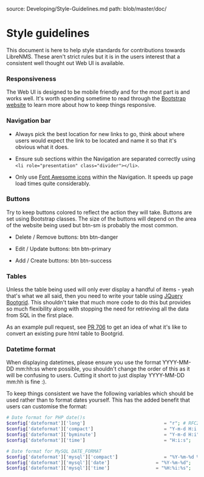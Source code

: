 source: Developing/Style-Guidelines.md
path: blob/master/doc/
# Style guidelines

This document is here to help style standards for contributions towards LibreNMS. These aren't strict rules but it is in
the users interest that a consistent well thought out Web UI is available.

### Responsiveness

The Web UI is designed to be mobile friendly and for the most part is and works well. It's worth spending sometime to
read through the [Bootstrap website](http://getbootstrap.com/css/#grid) to learn more about how to keep things responsive.

### Navigation bar

- Always pick the best location for new links to go, think about where users would expect the link to be located and name
it so that it's obvious what it does.

- Ensure sub sections within the Navigation are separated correctly using `<li role="presentation" class="divider"></li>`.

- Only use [Font Awesome icons](http://fontawesome.io/icons/) within the Navigation. It speeds up page load times quite
considerably.

### Buttons

Try to keep buttons colored to reflect the action they will take. Buttons are set using Bootstrap classes. The size of
the buttons will depend on the area of the website being used but btn-sm is probably the most common.

- Delete / Remove buttons: btn btn-danger

- Edit / Update buttons: btn btn-primary

- Add / Create buttons: btn btn-success

### Tables

Unless the table being used will only ever display a handful of items - yeah that's what we all said, then you need to
write your table using [JQuery Bootgrid](http://www.jquery-bootgrid.com/). This shouldn't take that much more code to
do this but provides so much flexibility along with stopping the need for retrieving all the data from SQL in the first
place.

As an example pull request, see [PR 706](https://github.com/librenms/librenms/pull/706/files) to get an idea of what
it's like to convert an existing pure html table to Bootgrid.

### Datetime format

When displaying datetimes, please ensure you use the format YYYY-MM-DD mm:hh:ss where possible, you shouldn't change the
order of this as it will be confusing to users. Cutting it short to just display YYYY-MM-DD mm:hh is fine :).

To keep things consistent we have the following variables which should be used rather than to format dates yourself.
This has the added benefit that users can customise the format:

```php
# Date format for PHP date()s
$config['dateformat']['long']                             = "r"; # RFC2822 style
$config['dateformat']['compact']                          = "Y-m-d H:i:s";
$config['dateformat']['byminute']                         = "Y-m-d H:i";
$config['dateformat']['time']                             = "H:i:s";

# Date format for MySQL DATE_FORMAT
$config['dateformat']['mysql']['compact']                 = "%Y-%m-%d %H:%i:%s";
$config['dateformat']['mysql']['date']                 = "%Y-%m-%d";
$config['dateformat']['mysql']['time']                 = "%H:%i:%s";
```
